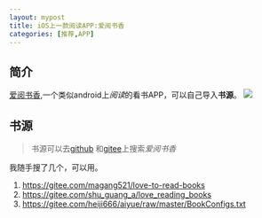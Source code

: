 ```yaml
---
layout: mypost
title: iOS上一款阅读APP:爱阅书香
categories: [推荐,APP]
---
```

## 简介
  
[爱阅书香](https://apps.apple.com/cn/app/id1137819437),一个类似android上*阅读*的看书APP，可以自己导入**书源**。
![](https://i.loli.net/2021/02/03/qTgOhbioSayxJYI.jpg)

## 书源
>书源可以去[github](https://github.com/) 和[gitee](https://gitee.com/)上搜索*爱阅书香*

我随手搜了几个，可以用。
1. https://gitee.com/magang521/love-to-read-books
2. https://gitee.com/shu_guang_a/love_reading_books
3. https://gitee.com/heiji666/aiyue/raw/master/BookConfigs.txt
